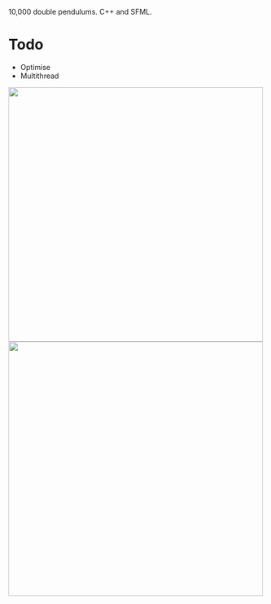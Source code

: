 10,000 double pendulums. 
C++ and SFML. 


<h1>Todo</h1>
<ul>
  <li>Optimise</li>
  <li>Multithread</li>
</ul>


<img src="https://media.giphy.com/media/yQsEY3nd7elRktSNFI/giphy.gif" width=500 height=500>
<img src = "https://i.imgur.com/qtNnaEm.png" width=500 height=500>
